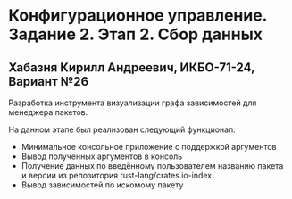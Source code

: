 # Конфигурационное управление. Задание 2. Этап 2. Сбор данных
## Хабазня Кирилл Андреевич, ИКБО-71-24, Вариант №26

Разработка инструмента визуализации графа зависимостей для менеджера пакетов.

На данном этапе был реализован следующий функционал:
- Минимальное консольное приложение с поддержкой аргументов
- Вывод полученных аргументов в консоль
- Получение данных по введённому пользователем названию пакета и версии из репозитория rust-lang/crates.io-index
- Вывод зависимостей по искомому пакету